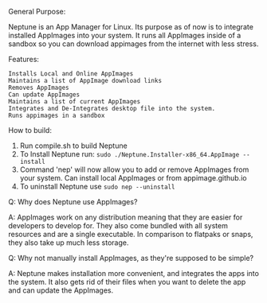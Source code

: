 General Purpose:

Neptune is an App Manager for Linux. Its purpose as of now is to integrate installed AppImages into your system. It runs all AppImages inside of a sandbox so you can download appimages from the internet with less stress.

Features:

    Installs Local and Online AppImages
    Maintains a list of AppImage download links
    Removes AppImages
    Can update AppImages
    Maintains a list of current AppImages
    Integrates and De-Integrates desktop file into the system.
    Runs appimages in a sandbox 

How to build:

1. 
    Run compile.sh to build Neptune
2. 
    To Install Neptune run: `sudo ./Neptune.Installer-x86_64.AppImage --install`
3. 
    Command 'nep' will now allow you to add or remove AppImages from your system. Can install local AppImages or from appimage.github.io
4. 
    To uninstall Neptune use `sudo nep --uninstall`

Q: Why does Neptune use AppImages?

A: AppImages work on any distribution meaning that they are easier for developers to develop for. They also come bundled with all system resources and are a single executable. In comparison to flatpaks or snaps, they also take up much less storage. 

Q: Why not manually install AppImages, as they're supposed to be simple?

A: Neptune makes installation more convenient, and integrates the apps into the system. It also gets rid of their files when you want to delete the app and can update the AppImages.
